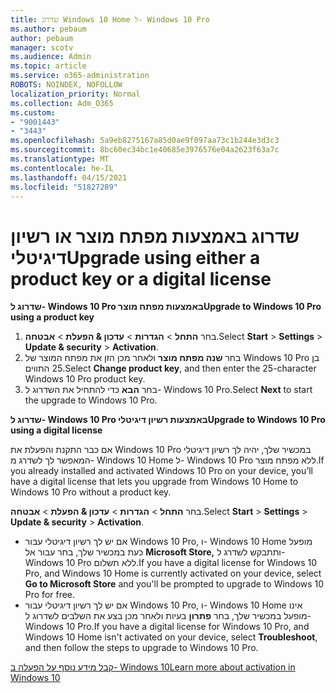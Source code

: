 ```yaml
---
title: שדרוג Windows 10 Home ל- Windows 10 Pro
ms.author: pebaum
author: pebaum
manager: scotv
ms.audience: Admin
ms.topic: article
ms.service: o365-administration
ROBOTS: NOINDEX, NOFOLLOW
localization_priority: Normal
ms.collection: Adm_O365
ms.custom:
- "9001443"
- "3443"
ms.openlocfilehash: 5a9eb8275167a85d0ae9f097aa73c1b244e3d3c3
ms.sourcegitcommit: 8bc60ec34bc1e40685e3976576e04a2623f63a7c
ms.translationtype: MT
ms.contentlocale: he-IL
ms.lasthandoff: 04/15/2021
ms.locfileid: "51827289"
---
```

# <a name="upgrade-using-either-a-product-key-or-a-digital-license"></a><span data-ttu-id="26ce0-102">שדרוג באמצעות מפתח מוצר או רשיון דיגיטלי</span><span class="sxs-lookup"><span data-stu-id="26ce0-102">Upgrade using either a product key or a digital license</span></span>

<span data-ttu-id="26ce0-103">**שדרוג ל- Windows 10 Pro באמצעות מפתח מוצר**</span><span class="sxs-lookup"><span data-stu-id="26ce0-103">**Upgrade to Windows 10 Pro using a product key**</span></span>

1. <span data-ttu-id="26ce0-104">בחר **התחל**  >  **הגדרות**  >  **עדכון & הפעלת**  >  **אבטחה**.</span><span class="sxs-lookup"><span data-stu-id="26ce0-104">Select **Start** > **Settings** > **Update & security** > **Activation**.</span></span>
2. <span data-ttu-id="26ce0-105">בחר **שנה מפתח מוצר** ולאחר מכן הזן את מפתח המוצר של Windows 10 Pro בן 25 התווים.</span><span class="sxs-lookup"><span data-stu-id="26ce0-105">Select **Change product key**, and then enter the 25-character Windows 10 Pro product key.</span></span>
3. <span data-ttu-id="26ce0-106">בחר **הבא** כדי להתחיל את השדרוג ל- Windows 10 Pro.</span><span class="sxs-lookup"><span data-stu-id="26ce0-106">Select **Next** to start the upgrade to Windows 10 Pro.</span></span>

<span data-ttu-id="26ce0-107">**שדרוג ל- Windows 10 Pro באמצעות רשיון דיגיטלי**</span><span class="sxs-lookup"><span data-stu-id="26ce0-107">**Upgrade to Windows 10 Pro using a digital license**</span></span>

<span data-ttu-id="26ce0-108">אם כבר התקנת והפעלת את Windows 10 Pro במכשיר שלך, יהיה לך רשיון דיגיטלי המאפשר לך לשדרג מ- Windows 10 Home ל- Windows 10 Pro ללא מפתח מוצר.</span><span class="sxs-lookup"><span data-stu-id="26ce0-108">If you already installed and activated Windows 10 Pro on your device, you’ll have a digital license that lets you upgrade from Windows 10 Home to Windows 10 Pro without a product key.</span></span>

<span data-ttu-id="26ce0-109">בחר **התחל**  >  **הגדרות**  >  **עדכון & הפעלת**  >  **אבטחה**.</span><span class="sxs-lookup"><span data-stu-id="26ce0-109">Select **Start** > **Settings** > **Update & security** > **Activation**.</span></span>

- <span data-ttu-id="26ce0-110">אם יש לך רשיון דיגיטלי עבור Windows 10 Pro, ו- Windows 10 Home מופעל כעת במכשיר שלך, בחר עבור אל **Microsoft Store,** ותתבקש לשדרג ל- Windows 10 Pro ללא תשלום.</span><span class="sxs-lookup"><span data-stu-id="26ce0-110">If you have a digital license for Windows 10 Pro, and Windows 10 Home is currently activated on your device, select **Go to Microsoft Store** and you'll be prompted to upgrade to Windows 10 Pro for free.</span></span>
- <span data-ttu-id="26ce0-111">אם יש לך רשיון דיגיטלי עבור Windows 10 Pro, ו- Windows 10 Home אינו מופעל במכשיר שלך, בחר **פתרון** בעיות ולאחר מכן בצע את השלבים לשדרוג ל- Windows 10 Pro.</span><span class="sxs-lookup"><span data-stu-id="26ce0-111">If you have a digital license for Windows 10 Pro, and Windows 10 Home isn't activated on your device, select **Troubleshoot**, and then follow the steps to upgrade to Windows 10 Pro.</span></span>

[<span data-ttu-id="26ce0-112">קבל מידע נוסף על הפעלה ב- Windows 10</span><span class="sxs-lookup"><span data-stu-id="26ce0-112">Learn more about activation in Windows 10</span></span>](https://support.microsoft.com/help/12440)